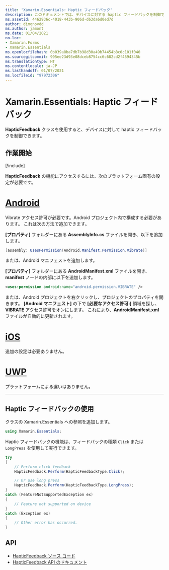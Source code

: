 ```yaml
---
title: 'Xamarin.Essentials: Haptic フィードバック'
description: このドキュメントでは、デバイスに対する haptic フィードバックを制御できる Xamarin.Essentials の HapticFeedback クラスについて説明します。
ms.assetid: 4462936c-4018-443b-906d-d63da6d0ed7d
author: dimonovdd
ms.author: jamont
ms.date: 01/04/2021
no-loc:
- Xamarin.Forms
- Xamarin.Essentials
ms.openlocfilehash: 0b039a8ba7db7b98d30a49b74454b8c0c101f040
ms.sourcegitcommit: 995ee23d93e08dceb8754cc6c682cd2f4594345b
ms.translationtype: HT
ms.contentlocale: ja-JP
ms.lasthandoff: 01/07/2021
ms.locfileid: "97972306"
---
```

# <a name="no-locxamarinessentials-haptic-feedback"></a>Xamarin.Essentials: Haptic フィードバック

**HapticFeedback** クラスを使用すると、デバイスに対して haptic フィードバックを制御できます。

## <a name="get-started"></a>作業開始

[!include[](~/essentials/includes/get-started.md)]

**HapticFeedback** の機能にアクセスするには、次のプラットフォーム固有の設定が必要です。

# <a name="android"></a>[Android](#tab/android)

Vibrate アクセス許可が必要です。Android プロジェクト内で構成する必要があります。 これは次の方法で追加できます。

**[プロパティ]** フォルダーにある **AssemblyInfo.cs** ファイルを開き、以下を追加します。

```csharp
[assembly: UsesPermission(Android.Manifest.Permission.Vibrate)]
```

または、Android マニフェストを追加します。

**[プロパティ]** フォルダーにある **AndroidManifest.xml** ファイルを開き、**manifest** ノードの内部に以下を追加します。

```xml
<uses-permission android:name="android.permission.VIBRATE" />
```

または、Android プロジェクトを右クリックし、プロジェクトのプロパティを開きます。 **[Android マニフェスト]** の下で **[必要なアクセス許可:]** 領域を探し、**VIBRATE** アクセス許可をオンにします。 これにより、**AndroidManifest.xml** ファイルが自動的に更新されます。

# <a name="ios"></a>[iOS](#tab/ios)

追加の設定は必要ありません。

# <a name="uwp"></a>[UWP](#tab/uwp)

プラットフォームによる違いはありません。

-----

## <a name="using-haptic-feedback"></a>Haptic フィードバックの使用

クラスの Xamarin.Essentials への参照を追加します。

```csharp
using Xamarin.Essentials;
```

Haptic フィードバックの機能は、フィードバックの種類 `Click` または `LongPress` を使用して実行できます。

```csharp
try
{
    // Perform click feedback
    HapticFeedback.Perform(HapticFeedbackType.Click);

    // Or use long press    
    HapticFeedback.Perform(HapticFeedbackType.LongPress);
}
catch (FeatureNotSupportedException ex)
{
    // Feature not supported on device
}
catch (Exception ex)
{
    // Other error has occurred.
}
```

## <a name="api"></a>API

- [HapticFeedback ソース コード](https://github.com/xamarin/Essentials/tree/main/Xamarin.Essentials/HapticFeedback)
- [HapticFeedback API のドキュメント](xref:Xamarin.Essentials.HapticFeedback)
